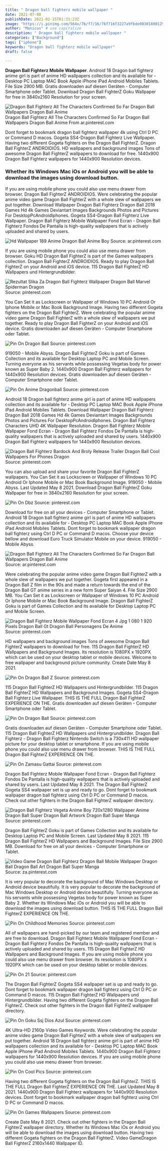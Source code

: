 ```yaml
---
title: " Dragon ball fighterz mobile wallpaper "
date: 2021-07-08
publishDate: 2021-02-15T01:31:23Z
image: "https://i.pinimg.com/564x/76/f7/16/76f716f3227a9fbde003018001256585.jpg"
author: "Manicus" # use capitalize
description: " Dragon ball fighterz mobile wallpaper "
categories: ["Background"]
tags: ["iphone"]
keywords: "Dragon ball fighterz mobile wallpaper"
draft: false

---
```



**Dragon Ball Fighterz Mobile Wallpaper**. Android 18 Dragon ball fighterz anime girl is part of anime HD wallpapers collection and its available for - Desktop PC Laptop MAC Book Apple iPhone iPad Android Mobiles Tablets. File Size 2900 MB. Gratis downloaden auf diesen Geräten - Computer Smartphone oder Tablet. Download Dragon Ball FighterZ Goku Wallpaper for free in 3840x2160 Resolution for your screen.

![Dragon Ball Fighterz All The Characters Confirmed So Far Dragon Ball Wallpapers Dragon Ball Anime](https://i.pinimg.com/originals/29/78/ce/2978ceeb9d4746057da5fc74490acfcd.jpg "Dragon Ball Fighterz All The Characters Confirmed So Far Dragon Ball Wallpapers Dragon Ball Anime")
Dragon Ball Fighterz All The Characters Confirmed So Far Dragon Ball Wallpapers Dragon Ball Anime From ar.pinterest.com


Dont forget to bookmark dragon ball fighterz wallpaper 4k using Ctrl D PC or Command D macos. Gogeta SS4-Dragon Ball Fighterz Live Wallpaper. Having two different Gogeta fighters on the Dragon Ball FighterZ. Dragon Ball FighterZ ANDROIDIOS. HD wallpapers and background images Tons of awesome Dragon Ball FighterZ wallpapers to download for free. 1440x900 Dragon Ball Fighterz wallpapers for 1440x900 Resolution devices.

### Whether its Windows Mac iOs or Android you will be able to download the images using download button.

If you are using mobile phone you could also use menu drawer from browser. Dragon Ball FighterZ ANDROIDIOS. Were celebrating the popular anime video game Dragon Ball FighterZ with a whole slew of wallpapers we put together. Download Wallpaper Dragon Ball Fighterz Dragon Ball 2018 Games Hd 4k Games Deviantart Images Backgrounds Photos and Pictures For DesktopPcAndroidIphones. Gogeta SS4-Dragon Ball Fighterz Live Wallpaper. Dragon Ball Fighterz Mobile Wallpaper Fond Ecran - Dragon Ball Fighterz Fondos De Pantalla is high-quality wallpapers that is actively uploaded and shared by users.


![Hd Wallpaper 189 Anime Dragon Ball Anime Boy](https://i.pinimg.com/originals/24/c2/ee/24c2eef741f61e07e2725e72c0cb4e90.jpg "Hd Wallpaper 189 Anime Dragon Ball Anime Boy")
Source: ar.pinterest.com

If you are using mobile phone you could also use menu drawer from browser. Goku HD Dragon Ball FighterZ is part of the Games wallpapers collection. Dragon Ball FighterZ ANDROIDIOS. Ready to play Dragon Ball FighterZ on your Android and iOS device. 115 Dragon Ball FighterZ HD Wallpapers und Hintergrundbilder.

![Rezultat Slika Za Dragon Ball Fighterz Wallpaper Dragon Ball Marvel Spiderman Dragon](https://i.pinimg.com/170x/7b/36/d6/7b36d628a8fb0742c8a888d77a71e0ae.jpg "Rezultat Slika Za Dragon Ball Fighterz Wallpaper Dragon Ball Marvel Spiderman Dragon")
Source: pinterest.com

You Can Set it as Lockscreen or Wallpaper of Windows 10 PC Android Or Iphone Mobile or Mac Book Background Image. Having two different Gogeta fighters on the Dragon Ball FighterZ. Were celebrating the popular anime video game Dragon Ball FighterZ with a whole slew of wallpapers we put together. Ready to play Dragon Ball FighterZ on your Android and iOS device. Gratis downloaden auf diesen Geräten - Computer Smartphone oder Tablet.

![Pin On Dragon Ball](https://i.pinimg.com/originals/c0/35/ae/c035ae3ea30d6be3df103a34ec698f26.jpg "Pin On Dragon Ball")
Source: pinterest.com

919050 - Mobile Abyss. Dragon Ball FighterZ Goku is part of Games Collection and its available for Desktop Laptop PC and Mobile Screen. Turning everyone as his servants while possessing Vegetas body for power known as Super Baby 2. 1440x900 Dragon Ball Fighterz wallpapers for 1440x900 Resolution devices. Gratis downloaden auf diesen Geräten - Computer Smartphone oder Tablet.

![Pin On Anime Dragonball](https://i.pinimg.com/originals/16/cd/ea/16cdea8761ac178974d7d6d45a5ad933.jpg "Pin On Anime Dragonball")
Source: pinterest.com

Android 18 Dragon ball fighterz anime girl is part of anime HD wallpapers collection and its available for - Desktop PC Laptop MAC Book Apple iPhone iPad Android Mobiles Tablets. Download Wallpaper Dragon Ball Fighterz Dragon Ball 2018 Games Hd 4k Games Deviantart Images Backgrounds Photos and Pictures For DesktopPcAndroidIphones. Dragon Ball Fighterz Characters UHD 4K Wallpaper Resolution. Dragon Ball Fighterz Mobile Wallpaper Fond Ecran - Dragon Ball Fighterz Fondos De Pantalla is high-quality wallpapers that is actively uploaded and shared by users. 1440x900 Dragon Ball Fighterz wallpapers for 1440x900 Resolution devices.

![Dragon Ball Fighterz Bardock And Broly Release Trailer Dragon Ball Cool Wallpapers For Phones Dragon](https://i.pinimg.com/originals/fb/54/53/fb545348c680749751064dfa7ff2cbb9.jpg "Dragon Ball Fighterz Bardock And Broly Release Trailer Dragon Ball Cool Wallpapers For Phones Dragon")
Source: pinterest.com

You can also upload and share your favorite Dragon Ball FighterZ wallpapers. You Can Set it as Lockscreen or Wallpaper of Windows 10 PC Android Or Iphone Mobile or Mac Book Background Image. 919050 - Mobile Abyss. Last Updated May 8 2021. Download Dragon Ball FighterZ Goku Wallpaper for free in 3840x2160 Resolution for your screen.

![Pin On Dbz](https://i.pinimg.com/564x/0d/4b/96/0d4b96cfae69ac914276f6ef3f8ee7f1.jpg "Pin On Dbz")
Source: pinterest.com

Download for free on all your devices - Computer Smartphone or Tablet. Android 18 Dragon ball fighterz anime girl is part of anime HD wallpapers collection and its available for - Desktop PC Laptop MAC Book Apple iPhone iPad Android Mobiles Tablets. Dont forget to bookmark wallpaper dragon ball fighterz using Ctrl D PC or Command D macos. Choose your device bellow and download Euro Truck Simulator Mobile on your device. 919050 - Mobile Abyss.

![Dragon Ball Fighterz All The Characters Confirmed So Far Dragon Ball Wallpapers Dragon Ball Anime](https://i.pinimg.com/originals/29/78/ce/2978ceeb9d4746057da5fc74490acfcd.jpg "Dragon Ball Fighterz All The Characters Confirmed So Far Dragon Ball Wallpapers Dragon Ball Anime")
Source: ar.pinterest.com

Were celebrating the popular anime video game Dragon Ball FighterZ with a whole slew of wallpapers we put together. Gogeta first appeared in a Dragon Ball Z film in the 90s and made a return towards the end of the Dragon Ball GT anime series in a new form Super Saiyan 4. File Size 2900 MB. You Can Set it as Lockscreen or Wallpaper of Windows 10 PC Android Or Iphone Mobile or Mac Book Background Image. Dragon Ball FighterZ Goku is part of Games Collection and its available for Desktop Laptop PC and Mobile Screen.

![Dragon Ball Fighterz Mobile Wallpaper Fond Ecran 4 Jpg 1 080 1 920 Pixels Dragon Ball Gt Dragon Ball Personagens De Anime](https://i.pinimg.com/originals/a7/06/cb/a706cb94f28aa462ea353e1d5f43df2e.jpg "Dragon Ball Fighterz Mobile Wallpaper Fond Ecran 4 Jpg 1 080 1 920 Pixels Dragon Ball Gt Dragon Ball Personagens De Anime")
Source: pinterest.com

HD wallpapers and background images Tons of awesome Dragon Ball FighterZ wallpapers to download for free. 115 Dragon Ball FighterZ HD Wallpapers and Background Images. Its resolution is 1080PX x 1920PX which can be used on your desktop tablet or mobile devices. Welcome to free wallpaper and background picture community. Create Date May 8 2021.

![Pin On Dragon Ball Z](https://i.pinimg.com/originals/7d/f4/f4/7df4f4ca9fddb444710639ef58c72be1.jpg "Pin On Dragon Ball Z")
Source: pinterest.com

115 Dragon Ball FighterZ HD Wallpapers und Hintergrundbilder. 115 Dragon Ball FighterZ HD Wallpapers and Background Images. Gogeta SS4-Dragon Ball Fighterz Live Wallpaper. THIS IS THE FULL Dragon Ball FighterZ EXPERIENCE ON THE. Gratis downloaden auf diesen Geräten - Computer Smartphone oder Tablet.

![Pin On Dragon Ball](https://i.pinimg.com/originals/68/04/82/680482dd7810185c4703a61bbcdab422.jpg "Pin On Dragon Ball")
Source: pinterest.com

Gratis downloaden auf diesen Geräten - Computer Smartphone oder Tablet. 115 Dragon Ball FighterZ HD Wallpapers und Hintergrundbilder. Dragon Ball Fighterz - Dragon Ball Fighterz Nintendo Switch is a 730x411 HD wallpaper picture for your desktop tablet or smartphone. If you are using mobile phone you could also use menu drawer from browser. THIS IS THE FULL Dragon Ball FighterZ EXPERIENCE ON THE.

![Pin On Zamasu Gattai](https://i.pinimg.com/736x/3d/13/b4/3d13b4875df7e0ef0f6377fe6729f3f0.jpg "Pin On Zamasu Gattai")
Source: pinterest.com

Dragon Ball Fighterz Mobile Wallpaper Fond Ecran - Dragon Ball Fighterz Fondos De Pantalla is high-quality wallpapers that is actively uploaded and shared by users. Last Updated May 8 2021. The Dragon Ball FighterZ Gogeta SS4 wallpaper set is up and ready to go. Dont forget to bookmark wallpaper dragon ball fighterz using Ctrl D PC or Command D macos. Check out other fighters in the Dragon Ball FighterZ wallpaper directory.

![Dragon Ball Fighterz Vegeta Anime Boy 720x1280 Wallpaper Anime Dragon Ball Super Dragon Ball Artwork Dragon Ball Super Manga](https://i.pinimg.com/originals/72/8f/16/728f1635a48fff7dbeeaede0ce8ae0c3.jpg "Dragon Ball Fighterz Vegeta Anime Boy 720x1280 Wallpaper Anime Dragon Ball Super Dragon Ball Artwork Dragon Ball Super Manga")
Source: pinterest.com

Dragon Ball FighterZ Goku is part of Games Collection and its available for Desktop Laptop PC and Mobile Screen. Last Updated May 8 2021. 115 Dragon Ball FighterZ HD Wallpapers and Background Images. File Size 2900 MB. Download for free on all your devices - Computer Smartphone or Tablet.

![Video Game Dragon Ball Fighterz Dragon Ball Mobile Wallpaper Dragon Ball Dragon Ball Art Dragon Ball Super Manga](https://i.pinimg.com/236x/9d/96/1b/9d961bcfe0ef1fe911d14bdd50e81f1f.jpg "Video Game Dragon Ball Fighterz Dragon Ball Mobile Wallpaper Dragon Ball Dragon Ball Art Dragon Ball Super Manga")
Source: za.pinterest.com

It is very popular to decorate the background of Mac Windows Desktop or Android device beautifully. It is very popular to decorate the background of Mac Windows Desktop or Android device beautifully. Turning everyone as his servants while possessing Vegetas body for power known as Super Baby 2. Whether its Windows Mac iOs or Android you will be able to download the images using download button. THIS IS THE FULL Dragon Ball FighterZ EXPERIENCE ON THE.

![Pin On Childhood Memories](https://i.pinimg.com/originals/66/98/1a/66981a76b377378218be297478768a10.jpg "Pin On Childhood Memories")
Source: pinterest.com

All of wallpapers are hand-picked by our team and registered member and are free to download. Dragon Ball Fighterz Mobile Wallpaper Fond Ecran - Dragon Ball Fighterz Fondos De Pantalla is high-quality wallpapers that is actively uploaded and shared by users. 115 Dragon Ball FighterZ HD Wallpapers and Background Images. If you are using mobile phone you could also use menu drawer from browser. Its resolution is 1080PX x 1920PX which can be used on your desktop tablet or mobile devices.

![Pin On 21](https://i.pinimg.com/564x/a0/e5/ef/a0e5ef843cae54e2b6dd2d7c1a1ac640.jpg "Pin On 21")
Source: pinterest.com

The Dragon Ball FighterZ Gogeta SS4 wallpaper set is up and ready to go. Dont forget to bookmark wallpaper dragon ball fighterz using Ctrl D PC or Command D macos. 115 Dragon Ball FighterZ HD Wallpapers und Hintergrundbilder. Having two different Gogeta fighters on the Dragon Ball FighterZ. Check out other fighters in the Dragon Ball FighterZ wallpaper directory.

![Pin On Goku Ssj Dios Azul](https://i.pinimg.com/originals/10/93/74/1093749ed950c179778a37d2b8e12676.jpg "Pin On Goku Ssj Dios Azul")
Source: pinterest.com

4K Ultra-HD 2160p Video Games Keywords. Were celebrating the popular anime video game Dragon Ball FighterZ with a whole slew of wallpapers we put together. Android 18 Dragon ball fighterz anime girl is part of anime HD wallpapers collection and its available for - Desktop PC Laptop MAC Book Apple iPhone iPad Android Mobiles Tablets. 1440x900 Dragon Ball Fighterz wallpapers for 1440x900 Resolution devices. If you are using mobile phone you could also use menu drawer from browser.

![Pin On Cool Pics](https://i.pinimg.com/originals/71/c2/b1/71c2b1406809b048eb8eee17c7084e0e.png "Pin On Cool Pics")
Source: pinterest.com

Having two different Gogeta fighters on the Dragon Ball FighterZ. THIS IS THE FULL Dragon Ball FighterZ EXPERIENCE ON THE. Last Updated May 8 2021. 1440x900 Dragon Ball Fighterz wallpapers for 1440x900 Resolution devices. Dont forget to bookmark wallpaper dragon ball fighterz using Ctrl D PC or Command D macos.

![Pin On Games Wallpapers](https://i.pinimg.com/564x/76/f7/16/76f716f3227a9fbde003018001256585.jpg "Pin On Games Wallpapers")
Source: pinterest.com

Create Date May 8 2021. Check out other fighters in the Dragon Ball FighterZ wallpaper directory. Whether its Windows Mac iOs or Android you will be able to download the images using download button. Having two different Gogeta fighters on the Dragon Ball FighterZ. Video GameDragon Ball FighterZ 2160x1440 Wallpaper ID.

